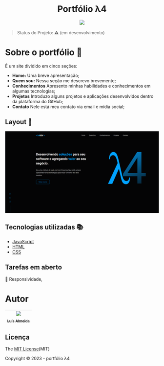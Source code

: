 <h1 align="center">Portfólio λ4</h1>

<p align="center">
  <img src="http://img.shields.io/static/v1?label=STATUS&message=EM%20DESENVOLVIMENTO&color=RED&style=for-the-badge"/>
</p>

> Status do Projeto: :warning: (em desenvolvimento)

# Sobre o portfólio :open_file_folder:

 É um site dividido em cinco seções:
 - **Home:** Uma breve apresentação;
 - **Quem sou:** Nessa seção me descrevo brevemente;
 - **Conhecimentos** Apresento  minhas  habilidades e conhecimentos em algumas tecnologias;
 - **Projetos** Introduzo alguns projetos e aplicações desenvolvidos dentro da  plataforma  do GitHub;
 - **Contato** Nele está meu contato via email e mídia social; 

<p></p>


## Layout :mag_right:

![](/assets/layout-my-site.png)

<h4 align="center"><a href=""></a></h4>

## Tecnologias utilizadas :books:

- [JavaScript](https://developer.mozilla.org/pt-BR/docs/Web/JavaScript)
- [HTML](https://developer.mozilla.org/pt-BR/docs/Web/HTML)
- [CSS](https://developer.mozilla.org/pt-BR/docs/Web/CSS)

## Tarefas em aberto

:memo: Responsividade,


# Autor

| [<img src="https://avatars.githubusercontent.com/u/93017964?v=4" width=115><br><sub>Luís Almeida</sub>](https://github.com/4lmeida) |
| :---: |

## Licença 

The [MIT License]()(MIT)

Copyright :copyright: 2023 - portfólio λ4
